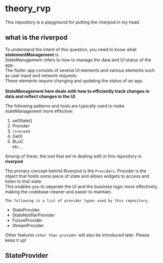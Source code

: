 # theory_rvp

This repository is a playground for putting the riverpod in my head.

## what is the riverpod
To understand the intent of this question, you need to know what **statementManagement** is.  <br>
StateManagement refers to how to manage the data and UI status of the app.<br>
The flutter app consists of several UI elements and various elements such as user input and network requests. <br>
These elements require changing and updating the status of an app.<br><br>
**StateManagement here deals with how to efficiently track changes in data and reflect changes in the UI**.<br>

The following patterns and tools are typically used to make stateManagement more effective:

1. setState()
2. Provider
3. `riverpod`
4. GetX
5. BLoC<br>
etc...<br>

Among of these, the tool that we're dealing with in this repository is **riverpod**

The primary concept behind Riverpod is the `Providers`. Provider is the object that holds some piece of state and allows widgets to access and listen to that state.<br>
This enables you to separate the UI and the business logic more effectively, making the codebase cleaner and easier to maintain.

`The following is a list of provider types used by this repository.`

* StateProvider
* StateNotifierProvider
* FutureProvider
* StreamProvider
  
Other features `other than provider` will also be introduced later. Please keep it up!

## StateProvider


